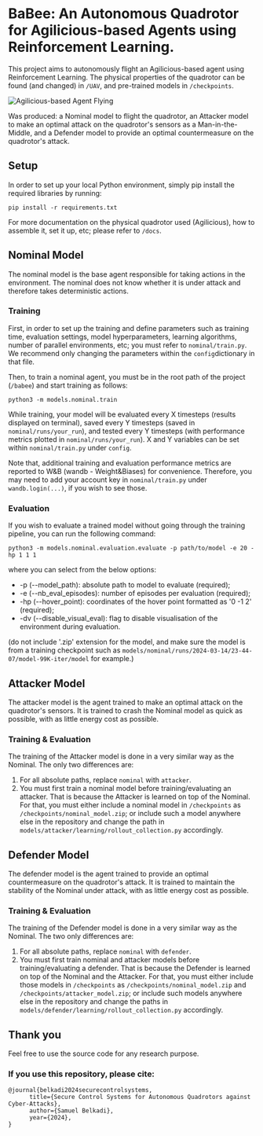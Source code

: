 # BaBee: An Autonomous Quadrotor for Agilicious-based Agents using Reinforcement Learning.
This project aims to autonomously flight an Agilicious-based agent using Reinforcement Learning. The physical properties of the quadrotor can be found (and changed) in `/UAV`, and pre-trained models in `/checkpoints`.

![Agilicious-based Agent Flying](docs/imgs/agilicious-flight.gif)

Was produced: a Nominal model to flight the quadrotor, an Attacker model to make an optimal attack on the quadrotor's sensors as a Man-in-the-Middle, and a Defender model to provide an optimal countermeasure on the quadrotor's attack.


## Setup
In order to set up your local Python environment, simply pip install the required libraries by running:

```pip install -r requirements.txt```

For more documentation on the physical quadrotor used (Agilicious), how to assemble it, set it up, etc; please refer to `/docs`.


## Nominal Model
The nominal model is the base agent responsible for taking actions in the environment. The nominal does not know whether it is under attack and therefore takes deterministic actions.

### Training
First, in order to set up the training and define parameters such as training time, evaluation settings, model hyperparameters, learning algorithms, number of parallel environments, etc; you must refer to ```nominal/train.py```.
We recommend only changing the parameters within the ```config```dictionary in that file.

Then, to train a nominal agent, you must be in the root path of the project (`/babee`) and start training as follows:

```python3 -m models.nominal.train```

While training, your model will be evaluated every X timesteps (results displayed on terminal), saved every Y timesteps (saved in `nominal/runs/your_run`), and tested every Y timesteps (with performance metrics plotted in `nominal/runs/your_run`).
X and Y variables can be set within ```nominal/train.py``` under ```config```.

Note that, additional training and evaluation performance metrics are reported to W&B (wandb - Weight&Biases) for convenience. Therefore, you may need to add your account key in `nominal/train.py` under ```wandb.login(...)```, if you wish to see those.

### Evaluation 
If you wish to evaluate a trained model without going through the training pipeline, you can run the following command:

```python3 -m models.nominal.evaluation.evaluate -p path/to/model -e 20 -hp 1 1 1``` 

where you can select from the below options:
 - -p (--model_path): absolute path to model to evaluate (required);
 - -e (--nb_eval_episodes): number of episodes per evaluation (required);
 - -hp (--hover_point): coordinates of the hover point formatted as '0 -1 2' (required);
 - -dv (--disable_visual_eval): flag to disable visualisation of the environment during evaluation.

(do not include '.zip' extension for the model, and make sure the model is from a training checkpoint such as `models/nominal/runs/2024-03-14/23-44-07/model-99K-iter/model` for example.)


## Attacker Model
The attacker model is the agent trained to make an optimal attack on the quadrotor's sensors. It is trained to crash the Nominal model as quick as possible, with as little energy cost as possible.

### Training & Evaluation
The training of the Attacker model is done in a very similar way as the Nominal. The only two differences are:
 1. For all absolute paths, replace `nominal` with `attacker`.
 2. You must first train a nominal model before training/evaluating an attacker. That is because the Attacker is learned on top of the Nominal. For that, you must either include a nominal model in `/checkpoints` as `/checkpoints/nominal_model.zip`; or include such a model anywhere else in the repository and change the path in `models/attacker/learning/rollout_collection.py` accordingly.


## Defender Model
The defender model is the agent trained to provide an optimal countermeasure on the quadrotor's attack. It is trained to maintain the stability of the Nominal under attack, with as little energy cost as possible.

### Training & Evaluation
The training of the Defender model is done in a very similar way as the Nominal. The two only differences are:
 1. For all absolute paths, replace `nominal` with `defender`.
 2. You must first train nominal and attacker models before training/evaluating a defender. That is because the Defender is learned on top of the Nominal and the Attacker. For that, you must either include those models in `/checkpoints` as `/checkpoints/nominal_model.zip` and `/checkpoints/attacker_model.zip`; or include such models anywhere else in the repository and change the paths in `models/defender/learning/rollout_collection.py` accordingly.

## Thank you
Feel free to use the source code for any research purpose.

### If you use this repository, please cite:
```
@journal{belkadi2024securecontrolsystems,
      title={Secure Control Systems for Autonomous Quadrotors against Cyber-Attacks}, 
      author={Samuel Belkadi},
      year={2024},
}
```
